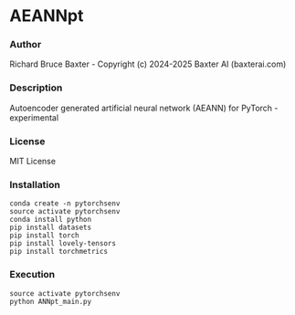 # AEANNpt

### Author

Richard Bruce Baxter - Copyright (c) 2024-2025 Baxter AI (baxterai.com)

### Description

Autoencoder generated artificial neural network (AEANN) for PyTorch - experimental 

### License

MIT License

### Installation
```
conda create -n pytorchsenv
source activate pytorchsenv
conda install python
pip install datasets
pip install torch
pip install lovely-tensors
pip install torchmetrics
```

### Execution
```
source activate pytorchsenv
python ANNpt_main.py
```
